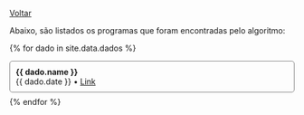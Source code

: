 [Voltar](./index.md)

Abaixo, são listados os programas que foram encontradas pelo algoritmo:

{% for dado in site.data.dados %}

  <div style="margin-bottom:8px;border: 0.5px solid grey;border-radius: 5px;">
    <div style="padding:10px;">
      <strong>{{ dado.name }}</strong><br>
      {{ dado.date }} • <a href="{{ dado.link }}" target="_blank">Link</a>
    </div>
  </div>
{% endfor %}
